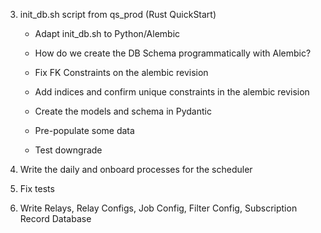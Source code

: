 3. init_db.sh script from qs_prod (Rust QuickStart)
    - Adapt init_db.sh to Python/Alembic
    - How do we create the DB Schema programmatically with Alembic?
    - Fix FK Constraints on the alembic revision
    
    - Add indices and confirm unique constraints in the alembic revision
    - Create the models and schema in Pydantic
    - Pre-populate some data
    - Test downgrade

4. Write the daily and onboard processes for the scheduler
5. Fix tests
6. Write Relays, Relay Configs, Job Config, Filter Config, Subscription Record Database
